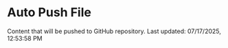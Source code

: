 # Auto Push File

Content that will be pushed to GitHub repository.
Last updated: 07/17/2025, 12:53:58 PM